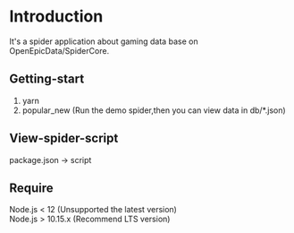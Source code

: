 # Introduction

It's a spider application about gaming data base on OpenEpicData/SpiderCore.

## Getting-start

1. yarn
2. popular_new (Run the demo spider,then you can view data in db/*.json)

## View-spider-script

package.json -> script

## Require

Node.js < 12 (Unsupported the latest version)  
Node.js > 10.15.x (Recommend LTS version)